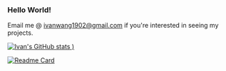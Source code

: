 ### Hello World!

Email me @ ivanwang1902@gmail.com if you're interested in seeing my projects.

[![Ivan's GitHub stats](https://github-readme-stats.vercel.app/api?username=webgence&theme=radical&show=reviews,discussions_started,discussions_answered,prs_merged,prs_merged_percentage)
)](https://github.com/webgence/github-readme-stats)

[![Readme Card](https://github-readme-stats.vercel.app/api/pin/?username=webgence&repo=github-readme-stats)](https://github.com/webgence/github-readme-stats)
